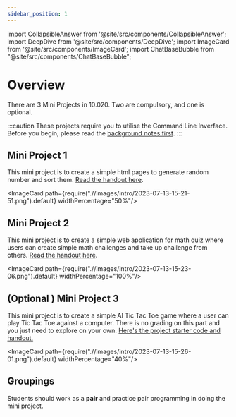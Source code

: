 ```yaml
---
sidebar_position: 1
---
```


import CollapsibleAnswer from '@site/src/components/CollapsibleAnswer';
import DeepDive from '@site/src/components/DeepDive';
import ImageCard from '@site/src/components/ImageCard';
import ChatBaseBubble from "@site/src/components/ChatBaseBubble";

# Overview

There are 3 Mini Projects in 10.020. Two are compulsory, and one is optional.

<ChatBaseBubble/>

:::caution
These projects require you to utilise the Command Line Inverface. Before you begin, please read the [background notes first](/projects/category/background).
:::

## Mini Project 1

This mini project is to create a simple html pages to generate random number and sort them. [Read the handout here](/projects/sorting-app).

<ImageCard path={require(".//images/intro/2023-07-13-15-21-51.png").default} widthPercentage="50%"/>

## Mini Project 2

This mini project is to create a simple web application for math quiz where users can create simple math challenges and take up challenge from others. [Read the handout here](/projects/calculator).

<ImageCard path={require(".//images/intro/2023-07-13-15-23-06.png").default} widthPercentage="100%"/>

## (Optional ) Mini Project 3

This mini project is to create a simple AI Tic Tac Toe game where a user can play Tic Tac Toe against a computer. There is no grading on this part and you just need to explore on your own. [Here's the project starter code and handout.](https://github.com/Data-Driven-World/d2w_mini_projects/tree/master/mp_tictactoe)

<ImageCard path={require(".//images/intro/2023-07-13-15-26-01.png").default} widthPercentage="40%"/>

## Groupings

Students should work as a **pair** and practice pair programming in doing the mini project.
